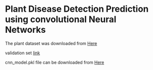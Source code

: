 # Plant Disease Detection Prediction using convolutional Neural Networks

The plant dataset was downloaded from [Here](https://www.dropbox.com/s/akac6riqjssahsh/plantdisease_dataset.zip?dl=0)

validation set [link](https://www.dropbox.com/s/3gpb23yglba3dv0/Validation_Set.zip?dl=0)

cnn_model.pkl file can be downloaded from [Here](https://www.dropbox.com/s/d7n4isys2eh1c7t/cnn_model.pkl?dl=0)
